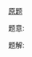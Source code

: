 [原题](https://leetcode.com/problems/longest-substring-with-at-least-k-repeating-characters)

题意:

题解:

